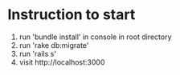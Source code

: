 # Instruction to start

1) run 'bundle install' in console in root directory
2) run 'rake db:migrate'
3) run 'rails s'
4) visit http://localhost:3000

